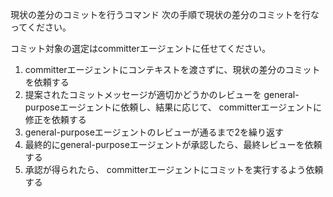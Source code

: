 現状の差分のコミットを行うコマンド
次の手順で現状の差分のコミットを行なってください。

コミット対象の選定はcommitterエージェントに任せてください。

1. committerエージェントにコンテキストを渡さずに、現状の差分のコミットを依頼する
2. 提案されたコミットメッセージが適切かどうかのレビューを general-purposeエージェントに依頼し、結果に応じて、 committerエージェントに修正を依頼する
3. general-purposeエージェントのレビューが通るまで2を繰り返す
4. 最終的にgeneral-purposeエージェントが承認したら、最終レビューを依頼する
5. 承認が得られたら、 committerエージェントにコミットを実行するよう依頼する
